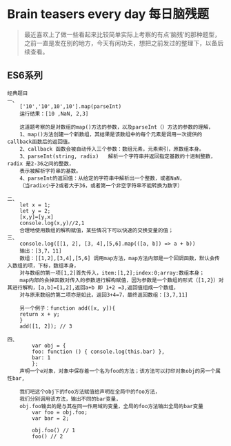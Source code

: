 
Brain teasers every day
每日脑残题
====
> 最近喜欢上了做一些看起来比较简单实际上考察的有点‘脑残’的那种题型，
> 之前一直是发在别的地方，今天有闲功夫，想把之前发过的整理下，以备后续查看。

ES6系列
-------
    经典题目   
    一、
        ['10','10',10',10'].map(parseInt)
        运行结果：[10 ,NaN, 2,3]

        这道题考察的是对数组的map()方法的参数，以及parseInt（）方法的参数的理解，
        1、map()方法创建一个新数组，其结果是该数组中的每个元素是调用一次提供的callback函数后的返回值。
        2、callback 函数会被自动传入三个参数：数组元素，元素索引，原数组本身。
        3、parseInt(string, radix)   解析一个字符串并返回指定基数的十进制整数， radix 是2-36之间的整数，
        表示被解析字符串的基数。
        4、parseInt的返回值：从给定的字符串中解析出一个整数，或者NaN，
        （当radix小于2或者大于36，或者第一个非空字符串不能转换为数字）

    二、
        let x = 1;
        let y = 2;
        [x,y]=[y,x]
        console.log(x,y)//2,1
        合理地使用数组的解构赋值，某些情况下可以快速的交换变量的值；
    三、
        console.log([[1, 2], [3, 4],[5,6].map(([a, b]) => a + b))
        输出：[3,7，11]
        数组：[[1,2],[3,4],[5,6] 调用map方法，map方法内部是一个回调函数，默认会传入数组的项，下标，数组本身，
        对与数组的第一项[1,2]首先传入，item:[1,2];index:0;array:数组本身；
        map内部的会掉函数对传入的参数进行解构赋值，因为参数是一个数组的形式（[1,2}）对其进行解构，[a,b]=[1,2],返回a+b 即 1+2 =3,返回值组成一个数组，
        对与原来数组的第二项亦是如此，返回3+4=7，最终返回数组：[3,7,11]
        
        另一个例子：function add([x, y]){
        return x + y;
        }
        add([1, 2]); // 3
        
    四、
            var obj = {
            foo: function () { console.log(this.bar) },
            bar: 1
            };
        声明一个e对象，对象中保存着一个名为foo的方法；该方法可以打印对象obj的另一个属性bar,
        
        我们吧这个obj下的foo方法赋值给声明在全局中的foo方法，
        我们分别调用该方法，输出不同的bar变量，
        obj.foo输出的是与其在同一作用域的变量，全局的foo方法输出全局的bar变量
            var foo = obj.foo;
            var bar = 2;

            obj.foo() // 1
            foo() // 2
        
        

        
        
